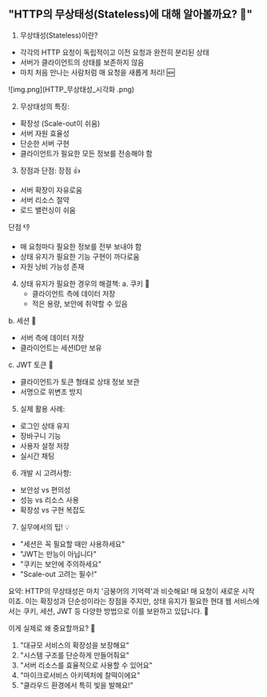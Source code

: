 ## "HTTP의 무상태성(Stateless)에 대해 알아볼까요? 🤔"

1. 무상태성(Stateless)이란?
- 각각의 HTTP 요청이 독립적이고 이전 요청과 완전히 분리된 상태
- 서버가 클라이언트의 상태를 보존하지 않음
- 마치 처음 만나는 사람처럼 매 요청을 새롭게 처리! 🆕


![img.png](HTTP_무상태성_시각화 .png)


2. 무상태성의 특징:
- 확장성 (Scale-out이 쉬움)
- 서버 자원 효율성
- 단순한 서버 구현
- 클라이언트가 필요한 모든 정보를 전송해야 함

3. 장점과 단점:
   장점 👍
- 서버 확장이 자유로움
- 서버 리소스 절약
- 로드 밸런싱이 쉬움

단점 👎
- 매 요청마다 필요한 정보를 전부 보내야 함
- 상태 유지가 필요한 기능 구현이 까다로움
- 자원 낭비 가능성 존재

4. 상태 유지가 필요한 경우의 해결책:
   a. 쿠키 🍪
    - 클라이언트 측에 데이터 저장
    - 적은 용량, 보안에 취약할 수 있음

b. 세션 📝
- 서버 측에 데이터 저장
- 클라이언트는 세션ID만 보유

c. JWT 토큰 🔐
- 클라이언트가 토큰 형태로 상태 정보 보관
- 서명으로 위변조 방지

5. 실제 활용 사례:
- 로그인 상태 유지
- 장바구니 기능
- 사용자 설정 저장
- 실시간 채팅

6. 개발 시 고려사항:
- 보안성 vs 편의성
- 성능 vs 리소스 사용
- 확장성 vs 구현 복잡도

7. 실무에서의 팁! 💡
- "세션은 꼭 필요할 때만 사용하세요"
- "JWT는 만능이 아닙니다"
- "쿠키는 보안에 주의하세요"
- "Scale-out 고려는 필수!"

요약: HTTP의 무상태성은 마치 '금붕어의 기억력'과 비슷해요! 매 요청이 새로운 시작이죠.
이는 확장성과 단순성이라는 장점을 주지만, 상태 유지가 필요한 현대 웹 서비스에서는
쿠키, 세션, JWT 등 다양한 방법으로 이를 보완하고 있답니다. 🌊

이게 실제로 왜 중요할까요? 🤔
1. "대규모 서비스의 확장성을 보장해요"
2. "시스템 구조를 단순하게 만들어줘요"
3. "서버 리소스를 효율적으로 사용할 수 있어요"
4. "마이크로서비스 아키텍처에 찰떡이에요"
5. "클라우드 환경에서 특히 빛을 발해요!"

